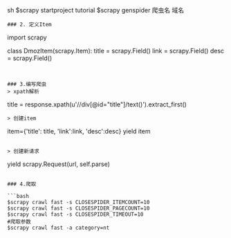sh
$scrapy startproject tutorial
$scrapy genspider 爬虫名 域名
```
### 2. 定义Item

```
import scrapy

class DmozItem(scrapy.Item):
    title = scrapy.Field()
    link = scrapy.Field()
    desc = scrapy.Field()
```


### 3.编写爬虫
> xpath解析
```
title = response.xpath(u'//div[@id="title"]/text()').extract_first()
```
> 创建item
```
item={'title': title, 'link':link, 'desc':desc}
yield item
```

> 创建新请求
```
yield scrapy.Request(url, self.parse)
```

### 4.爬取

```bash
$scrapy crawl fast -s CLOSESPIDER_ITEMCOUNT=10
$scrapy crawl fast -s CLOSESPIDER_PAGECOUNT=10
$scrapy crawl fast -s CLOSESPIDER_TIMEOUT=10
#爬取参数
$scrapy crawl fast -a category=nt
```
